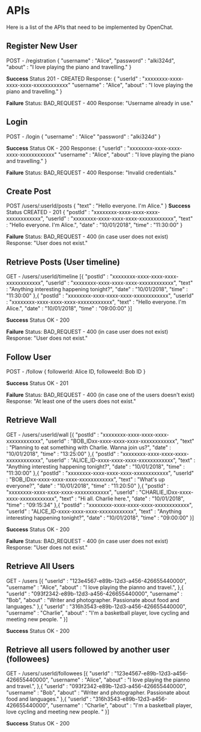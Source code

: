 # APIs

Here is a list of the APIs that need to be implemented by OpenChat.

## Register New User

POST - /registration
{
	"username" : "Alice",
	"password" : "alki324d",
	"about" : "I love playing the piano and travelling."
}

**Success**
Status 201 - CREATED
Response:
{
    "userId" : "xxxxxxxx-xxxx-xxxx-xxxx-xxxxxxxxxxxx"
	"username" : "Alice",
	"about" : "I love playing the piano and travelling."
}

**Failure**
Status: BAD_REQUEST - 400
Response: "Username already in use."

## Login

POST - /login
{
	"username" : "Alice"
	"password" : "alki324d"
}

**Success**
Status OK - 200
Response:
{
    "userId" : "xxxxxxxx-xxxx-xxxx-xxxx-xxxxxxxxxxxx"
	"username" : "Alice",
	"about" : "I love playing the piano and travelling."
}

**Failure**
Status: BAD_REQUEST - 400
Response: "Invalid credentials."


## Create Post

POST /users/:userId/posts
{
	"text" : "Hello everyone. I'm Alice."
}
**Success**
Status CREATED - 201
{
	"postId" : "xxxxxxxx-xxxx-xxxx-xxxx-xxxxxxxxxxxx",
	"userId" : "xxxxxxxx-xxxx-xxxx-xxxx-xxxxxxxxxxxx",
	"text" : "Hello everyone. I'm Alice.",
 	"date" : "10/01/2018",
	"time" : "11:30:00"
}

**Failure**
Status: BAD_REQUEST - 400 (in case user does not exist)
Response: "User does not exist."

## Retrieve Posts (User timeline)

GET - /users/:userId/timeline
[{
	"postId" : "xxxxxxxx-xxxx-xxxx-xxxx-xxxxxxxxxxxx",
	"userId" : "xxxxxxxx-xxxx-xxxx-xxxx-xxxxxxxxxxxx",
	"text" : "Anything interesting happening tonight?",
 	"date" : "10/01/2018",
	"time" : "11:30:00"
},{
	"postId" : "xxxxxxxx-xxxx-xxxx-xxxx-xxxxxxxxxxxx",
	"userId" : "xxxxxxxx-xxxx-xxxx-xxxx-xxxxxxxxxxxx",
	"text" : "Hello everyone. I'm Alice.",
 	"date" : "10/01/2018",
	"time" : "09:00:00"
}]

**Success**
Status OK - 200

**Failure**
Status: BAD_REQUEST - 400 (in case user does not exist)
Response: "User does not exist."

## Follow User

POST - /follow
{
	followerId: Alice ID,
	followeeId: Bob ID
}

**Success**
Status OK - 201

**Failure**
Status: BAD_REQUEST - 400  (in case one of the users doesn't exist)
Response: "At least one of the users does not exist."

## Retrieve Wall

GET - /users/:userId/wall
[{
	"postId" : "xxxxxxxx-xxxx-xxxx-xxxx-xxxxxxxxxxxx",
	"userId" : "BOB_IDxx-xxxx-xxxx-xxxx-xxxxxxxxxxxx",
	"text" : "Planning to eat something with Charlie. Wanna join us?",
 	"date" : "10/01/2018",
	"time" : "13:25:00"
},{
	"postId" : "xxxxxxxx-xxxx-xxxx-xxxx-xxxxxxxxxxxx",
	"userId" : "ALICE_ID-xxxx-xxxx-xxxx-xxxxxxxxxxxx",
	"text" : "Anything interesting happening tonight?",
 	"date" : "10/01/2018",
	"time" : "11:30:00"
},{
	"postId" : "xxxxxxxx-xxxx-xxxx-xxxx-xxxxxxxxxxxx",
	"userId" : "BOB_IDxx-xxxx-xxxx-xxxx-xxxxxxxxxxxx",
	"text" : "What's up everyone?",
 	"date" : "10/01/2018",
	"time" : "11:20:50"
},{
	"postId" : "xxxxxxxx-xxxx-xxxx-xxxx-xxxxxxxxxxxx",
	"userId" : "CHARLIE_IDxx-xxxx-xxxx-xxxxxxxxxxxx",
	"text" : "Hi all. Charlie here.",
 	"date" : "10/01/2018",
	"time" : "09:15:34"
},{
	"postId" : "xxxxxxxx-xxxx-xxxx-xxxx-xxxxxxxxxxxx",
	"userId" : "ALICE_ID-xxxx-xxxx-xxxx-xxxxxxxxxxxx",
	"text" : "Anything interesting happening tonight?",
 	"date" : "10/01/2018",
	"time" : "09:00:00"
}]

**Success**
Status OK - 200

**Failure**
Status: BAD_REQUEST - 400 (in case user does not exist)
Response: "User does not exist."

## Retrieve All Users

GET - /users
[{
	"userId" : "123e4567-e89b-12d3-a456-426655440000",
	"username" : "Alice",
	"about" : "I love playing the pianno and travel.",
},{
	"userId" : "093f2342-e89b-12d3-a456-426655440000",
	"username" : "Bob",
	"about" : "Writer and photographer. Passionate about food and languages."
},{
	"userId" : "316h3543-e89b-12d3-a456-426655440000",
	"username" : "Charlie",
	"about" : "I'm a basketball player, love cycling and meeting new people. "
}]

**Success**
Status OK - 200

## Retrieve all users followed by another user (followees)

GET - /users/:userId/followees
[{
	"userId" : "123e4567-e89b-12d3-a456-426655440000",
	"username" : "Alice",
	"about" : "I love playing the pianno and travel.",
},{
	"userId" : "093f2342-e89b-12d3-a456-426655440000",
	"username" : "Bob",
	"about" : "Writer and photographer. Passionate about food and languages."
},{
	"userId" : "316h3543-e89b-12d3-a456-426655440000",
	"username" : "Charlie",
	"about" : "I'm a basketball player, love cycling and meeting new people. "
}]

**Success**
Status OK - 200